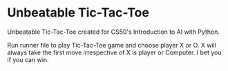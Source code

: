 # Unbeatable Tic-Tac-Toe
Unbeatable Tic-Tac-Toe created for CS50's Introduction to AI with Python.

Run runner file to play Tic-Tac-Toe game and choose player X or O. 
X will always take the first move irrespective of X is player or Computer.
I bet you if you can win.
